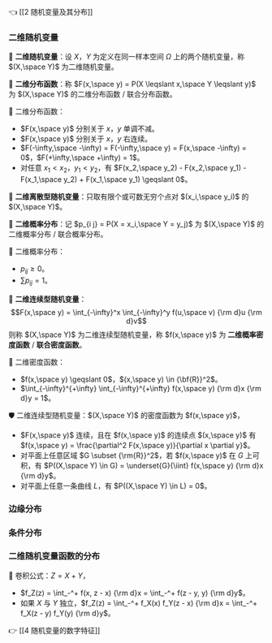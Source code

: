 👈 [[2 随机变量及其分布]]

### 二维随机变量

💎 **二维随机变量**：设 $X$，$Y$ 为定义在同一样本空间 $\Omega$ 上的两个随机变量，称 $(X,\space Y)$ 为二维随机变量。

💎 **二维分布函数**：称 $F(x,\space y) = P(X \leqslant x,\space Y \leqslant y)$ 为 $(X,\space Y)$ 的二维分布函数 / 联合分布函数。

🔔 二维分布函数：

- $F(x,\space y)$ 分别关于 $x$，$y$ 单调不减。
- $F(x,\space y)$ 分别关于 $x$，$y$ 右连续。
- $F(-\infty,\space -\infty) = F(-\infty,\space y) = F(x,\space -\infty) = 0$，$F(+\infty,\space +\infty) = 1$。
- 对任意 $x_1 < x_2$，$y_1 < y_2$，有 $F(x_2,\space y_2) - F(x_2,\space y_1) - F(x_1,\space y_2) + F(x_1,\space y_1) \geqslant 0$。

💎 **二维离散型随机变量**：只取有限个或可数无穷个点对 $(x_i,\space y_i)$ 的 $(X,\space Y)$。

💎 **二维概率分布**：记 $p_{i j} = P(X = x_i,\space Y = y_j)$ 为 $(X,\space Y)$ 的二维概率分布 / 联合概率分布。

🔔 二维概率分布：

- $p_{i j} \geqslant 0$。
- $\sum p_{i j} = 1$。

💎 **二维连续型随机变量**：$$F(x,\space y) = \int_{-\infty}^x \int_{-\infty}^y f(u,\space v) {\rm d}u {\rm d}v$$则称 $(X,\space Y)$ 为二维连续型随机变量，称 $f(x,\space y)$ 为 **二维概率密度函数** / **联合密度函数**。

🔔 二维密度函数：

- $f(x,\space y) \geqslant 0$，$(x,\space y) \in {\bf{R}}^2$。
- $\int_{-\infty}^{+\infty} \int_{-\infty}^{+\infty} f(x,\space y) {\rm d}x {\rm d}y = 1$。

🛡 二维连续型随机变量：$(X,\space Y)$ 的密度函数为 $f(x,\space y)$，

- $F(x,\space y)$ 连续，且在 $f(x,\space y)$ 的连续点 $(x,\space y)$ 有 $f(x,\space y) = \frac{\partial^2 F(x,\space y)}{\partial x \partial y}$。
- 对平面上任意区域 $G \subset {\rm{R}}^2$，若 $f(x,\space y)$ 在 $G$ 上可积，有 $P((X,\space Y) \in G) = \underset{G}{\iint} f(x,\space y) {\rm d}x {\rm d}y$。
- 对平面上任意一条曲线 $L$，有 $P((X,\space Y) \in L) = 0$。

### 边缘分布

### 条件分布

### 二维随机变量函数的分布

📍 卷积公式：$Z = X + Y$，

- $f_Z(z) = \int_-^+ f(x, z - x) {\rm d}x = \int_-^+ f(z - y, y) {\rm d}y$。
- 如果 $X$ 与 $Y$ 独立，$f_Z(z) = \int_-^+ f_X(x) f_Y(z - x) {\rm d}x = \int_-^+ f_X(z - y) f_Y(y) {\rm d}y$。

👉 [[4 随机变量的数字特征]]